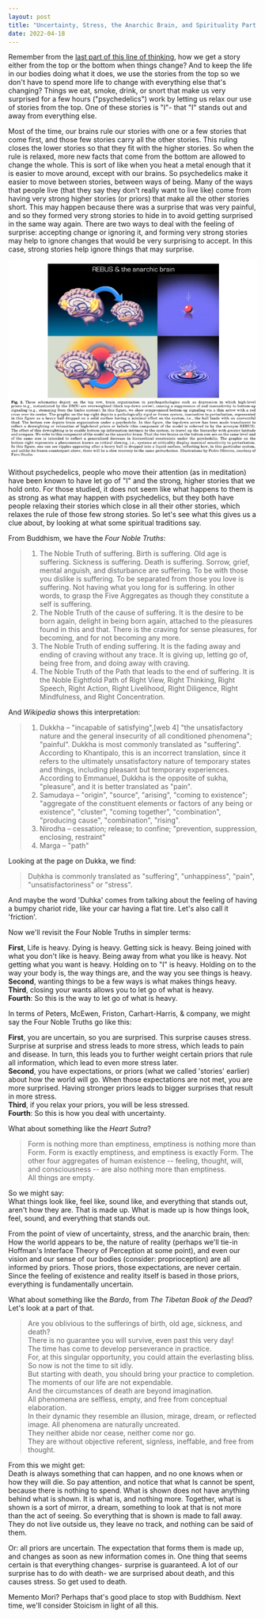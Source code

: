 ```yaml
---
layout: post
title: "Uncertainty, Stress, the Anarchic Brain, and Spirituality Part II: Psychedelics & Buddhism"
date: 2022-04-18
---
```


Remember from the [last part of this line of thinking](https://raydoraisamy.com/blog/2021/10/02/uncertainty-stress-spirituality), how we get a story either from the top or the bottom when things change? And to keep the life in our bodies doing what it does, we use the stories from the top so we don't have to spend more life to change with everything else that's changing? Things we eat, smoke, drink, or snort that make us very surprised for a few hours ("psychedelics") work by letting us relax our use of stories from the top. One of these stories is "I"- that "I" stands out and away from everything else.  

Most of the time, our brains rule our stories with one or a few stories that come first, and those few stories carry all the other stories. This ruling closes the lower stories so that they fit with the higher stories. So when the rule is relaxed, more new facts that come from the bottom are allowed to change the whole. This is sort of like when you heat a metal enough that it is easier to move around, except with our brains. So psychedelics make it easier to move between stories, between ways of being. Many of the ways that people live (that they say they don't really want to live like) come from having very strong higher stories (or priors) that make all the other stories short. This may happen because there was a surprise that was very painful, and so they formed very strong stories to hide in to avoid getting surprised in the same way again. There are two ways to deal with the feeling of surprise: accepting change or ignoring it, and forming very strong stories may help to ignore changes that would be very surprising to accept. In this case, strong stories help ignore things that may surprise.   

![REBUS](https://github.com/ray-dorai/ray-dorai.github.io/blob/master/assets/rebus_anarchic_brain.png?raw=true)

Without psychedelics, people who move their attention (as in meditation) have been known to have let go of "I" and the strong, higher stories that we hold onto. For those studied, it does not seem like what happens to them is as strong as what may happen with psychedelics, but they both have people relaxing their stories which close in all their other stories, which relaxes the rule of those few strong stories. So let's see what this gives us a clue about, by looking at what some spiritual traditions say. 

From Buddhism, we have the _Four Noble Truths_:

> 1. The Noble Truth of suffering. Birth is suffering. Old age is suffering. Sickness is suffering. Death is suffering. Sorrow, grief, mental anguish, and disturbance are suffering. To be with those you dislike is suffering. To be separated from those you love is suffering. Not having what you long for is suffering. In other words, to grasp the Five Aggregates as though they constitute a self is suffering.     
> 2. The Noble Truth of the cause of suffering. It is the desire to be born again, delight in being born again, attached to the pleasures found in this and that. There is the craving for sense pleasures, for becoming, and for not becoming any more.      
> 3. The Noble Truth of ending suffering. It is the fading away and ending of craving without any trace. It is giving up, letting go of, being free from, and doing away with craving.      
> 4. The Noble Truth of the Path that leads to the end of suffering. It is the Noble Eightfold Path of Right View, Right Thinking, Right Speech, Right Action, Right Livelihood, Right Diligence, Right Mindfulness, and Right Concentration.     


And _Wikipedia_ shows this interpretation:

> 1. Dukkha – "incapable of satisfying",[web 4] "the unsatisfactory nature and the general insecurity of all conditioned phenomena"; "painful". Dukkha is most commonly translated as "suffering". According to Khantipalo, this is an incorrect translation, since it refers to the ultimately unsatisfactory nature of temporary states and things, including pleasant but temporary experiences. According to Emmanuel, Dukkha is the opposite of sukha, "pleasure", and it is better translated as "pain".  
> 2. Samudaya – "origin", "source", "arising", "coming to existence";
"aggregate of the constituent elements or factors of any being or existence", "cluster", "coming together", "combination", "producing cause", "combination", "rising".  
> 3. Nirodha – cessation; release; to confine; "prevention, suppression, enclosing, restraint"  
> 4. Marga – "path"  

Looking at the page on Dukka, we find:

> Duḥkha is commonly translated as "suffering", "unhappiness", "pain", "unsatisfactoriness" or "stress".


And maybe the word 'Duhka' comes from talking about the feeling of having a bumpy chariot ride, like your car having a flat tire. Let's also call it 'friction'.  

Now we'll revisit the Four Noble Truths in simpler terms:  

  **First**, Life is heavy. Dying is heavy. Getting sick is heavy. Being joined with what you don't like is heavy. Being away from what you like is heavy. Not getting what you want is heavy. Holding on to "I" is heavy. Holding on to the way your body is, the way things are, and the way you see things is heavy.  
  **Second**, wanting things to be a few ways is what makes things heavy.   
  **Third**, closing your wants allows you to let go of what is heavy.  
  **Fourth**: So this is the way to let go of what is heavy.  

In terms of Peters, McEwen, Friston, Carhart-Harris, & company, we might say the Four Noble Truths go like this:  

  **First**, you are uncertain, so you are surprised. This surprise causes stress. Surprise at surprise and stress leads to more stress, which leads to pain and disease. In turn, this leads you to further weight certain priors that rule all information, which lead to even more stress later.  
  **Second**, you have expectations, or priors (what we called 'stories' earlier) about how the world will go. When those expectations are not met, you are more surprised. Having stronger priors leads to bigger surprises that result in more stress.  
  **Third**, if you relax your priors, you will be less stressed.  
  **Fourth**: So this is how you deal with uncertainty.

What about something like the _Heart Sutra_? 

> Form is nothing more than emptiness, emptiness is nothing more than Form. Form is exactly emptiness, and emptiness is exactly Form. The other four aggregates of human existence -- feeling, thought, will, and consciousness -- are also nothing more than emptiness.  
> All things are empty.  

So we might say:  
What things look like, feel like, sound like, and everything that stands out, aren't how they are. That is made up. What is made up is how things look, feel, sound, and everything that stands out.  

From the point of view of uncertainty, stress, and the anarchic brain, then: 
How the world appears to be, the nature of reality (perhaps we'll tie-in Hoffman's Interface Theory of Perception at some point), and even our vision and our sense of our bodies (consider: proprioception) are all informed by priors. Those priors, those expectations, are never certain. Since the feeling of existence and reality itself is based in those priors, everything is fundamentally uncertain.  

What about something like the _Bardo_, from _The Tibetan Book of the Dead_? Let's look at a part of that.

> Are you oblivious to the sufferings of birth, old age, sickness, and death?  
> There is no guarantee you will survive, even past this very day!  
> The time has come to develop perseverance in practice.  
> For, at this singular opportunity, you could attain the everlasting bliss.  
> So now is not the time to sit idly.  
> But starting with death, you should bring your practice to completion.  
> The moments of our life are not expendable.  
> And the circumstances of death are beyond imagination.  
> All phenomena are selfless, empty, and free from conceptual elaboration.  
> In their dynamic they resemble an illusion, mirage, dream, or reflected image.
> All phenomena are naturally uncreated.  
> They neither abide nor cease, neither come nor go.  
> They are without objective referent, signless, ineffable, and free from thought.  

From this we might get:  
 Death is always something that can happen, and no one knows when or how they will die. So pay attention, and notice that what Is cannot be spent, because there is nothing to spend. What is shown does not have anything behind what is shown. It is what is, and nothing more. Together, what is shown is a sort of mirror, a dream, something to look at that is not more than the act of seeing. So everything that is shown is made to fall away. They do not live outside us, they leave no track, and nothing can be said of them.  

Or: all priors are uncertain. The expectation that forms them is made up, and changes as soon as new information comes in. One thing that seems certain is that everything changes- surprise is guaranteed. A lot of our surprise has to do with death- we are surprised about death, and this causes stress. So get used to death.  

Memento Mori? Perhaps that's good place to stop with Buddhism. Next time, we'll consider Stoicism in light of all this.
